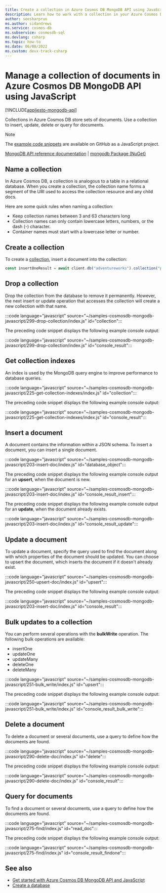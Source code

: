 ```yaml
---
title: Create a collection in Azure Cosmos DB MongoDB API using JavaScript
description: Learn how to work with a collection in your Azure Cosmos DB MongoDB API database using the JavaScript SDK.
author: seesharprun
ms.author: sidandrews
ms.service: cosmos-db
ms.subservice: cosmosdb-sql
ms.devlang: csharp
ms.topic: how-to
ms.date: 06/08/2022
ms.custom: devx-track-csharp
---
```


# Manage a collection of documents in Azure Cosmos DB MongoDB API using JavaScript

[!INCLUDE[appliesto-mongodb-api](../includes/appliesto-mongodb-api.md)]

Collections in Azure Cosmos DB store sets of documents. Use a collection to insert, update, delete or query for documents.

> [!NOTE]
> The [example code snippets](https://github.com/Azure-Samples/cosmos-db-mongodb-api-javascript-samples) are available on GitHub as a JavaScript project.

[MongoDB API reference documentation](https://docs.mongodb.com/drivers/node) | [mongodb Package (NuGet)](https://www.npmjs.com/package/mongodb)


## Name a collection

In Azure Cosmos DB, a collection is analogous to a table in a relational database. When you create a collection, the collection name forms a segment of the URI used to access the collection resource and any child docs.

Here are some quick rules when naming a collection:

* Keep collection names between 3 and 63 characters long
* Collection names can only contain lowercase letters, numbers, or the dash (-) character.
* Container names must start with a lowercase letter or number.

## Create a collection

To create a [collection](https://mongodb.github.io/node-mongodb-native/4.5/classes/Db.html#collection), insert a document into the collection:

```javascript
const insertOneResult = await client.db("adventureworks").collection("products").insertOne(doc);
```

## Drop a collection

Drop the collection from the database to remove it permanently. However, the next insert or update operation that accesses the collection will create a new collection with that name.


:::code language="javascript" source="~/samples-cosmosdb-mongodb-javascript/299-drop-collection/index.js" id="collection":::

The preceding code snippet displays the following example console output:

:::code language="javascript" source="~/samples-cosmosdb-mongodb-javascript/299-drop-collection/index.js" id="console_result":::

## Get collection indexes

An index is used by the MongoDB query engine to improve performance to database queries.

:::code language="javascript" source="~/samples-cosmosdb-mongodb-javascript/225-get-collection-indexes/index.js" id="collection":::

The preceding code snippet displays the following example console output:

:::code language="javascript" source="~/samples-cosmosdb-mongodb-javascript/225-get-collection-indexes/index.js" id="console_result":::

## Insert a document

A document contains the information within a JSON schema. To insert a document, you can insert a single document.

:::code language="javascript" source="~/samples-cosmosdb-mongodb-javascript/203-insert-doc/index.js" id="database_object":::

The preceding code snippet displays the following example console output for an **upsert**, when the document is new.

:::code language="javascript" source="~/samples-cosmosdb-mongodb-javascript/203-insert-doc/index.js" id="console_result_insert":::

The preceding code snippet displays the following example console output for an **update**, when the document already exists.

:::code language="javascript" source="~/samples-cosmosdb-mongodb-javascript/203-insert-doc/index.js" id="console_result_update":::

## Update a document

To update a document, specify the query used to find the document along with which properties of the document should be updated. You can choose to upsert the document, which inserts the document if it doesn't already exist. 

:::code language="javascript" source="~/samples-cosmosdb-mongodb-javascript/250-upsert-doc/index.js" id="upsert":::

The preceding code snippet displays the following example console output:

:::code language="javascript" source="~/samples-cosmosdb-mongodb-javascript/203-insert-doc/index.js" id="console_result":::

## Bulk updates to a collection

You can perform several operations with the **bulkWrite** operation. The following bulk operations are available:

* insertOne
* updateOne
* updateMany
* deleteOne
* deleteMany

:::code language="javascript" source="~/samples-cosmosdb-mongodb-javascript/251-bulk_write/index.js" id="upsert":::

The preceding code snippet displays the following example console output:

:::code language="javascript" source="~/samples-cosmosdb-mongodb-javascript/251-bulk_write/index.js" id="console_result_bulk_write":::

## Delete a document

To delete a document or several documents, use a query to define how the documents are found. 

:::code language="javascript" source="~/samples-cosmosdb-mongodb-javascript/290-delete-doc/index.js" id="delete":::

The preceding code snippet displays the following example console output:

:::code language="javascript" source="~/samples-cosmosdb-mongodb-javascript/290-delete-doc/index.js" id="console_result":::

## Query for documents

To find a document or several documents, use a query to define how the documents are found. 

:::code language="javascript" source="~/samples-cosmosdb-mongodb-javascript/275-find/index.js" id="read_doc":::

The preceding code snippet displays the following example console output:

:::code language="javascript" source="~/samples-cosmosdb-mongodb-javascript/275-find/index.js" id="console_result_findone":::

## See also

- [Get started with Azure Cosmos DB MongoDB API and JavaScript](how-to-javascript-get-started.md)
- [Create a database](how-to-javascript-manage-databases.md)

